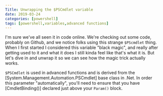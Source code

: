 ```yaml
---
Title: Unwrapping the $PSCmdlet variable
date: 2019-03-24
categories: [powershell]
tags: [powershell,variables,advanced functions]
---
```


I'm sure we've all seen it in code online. We're checking out some code, probably on Github, and we notice folks using this strange `$PScmdlet` thing. When I first started I considered this variable "black magic", and really after getting used to it and what it does I still kinda feel like that's what it is. But let's dive in and unwrap it so we can see how the magic trick actually works.

`$PSCmdlet` is used in advanced functions and is derived from the [System.Management.Automation.PSCmdlet] base class in .Net. In order this parameter "automatically", you'll need to ensure that you have [CmdletBinding()] declared just above your `Param()` block. 

